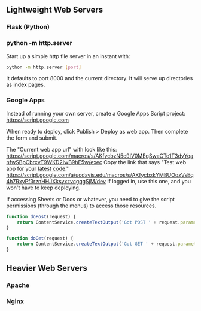 ## Lightweight Web Servers

### Flask (Python)

### python -m http.server
Start up a simple http file server in an instant with:
```bash
python -m http.server [port]
```
It defaults to port 8000 and the current directory. It will serve up directories as index pages.

### Google Apps
Instead of running your own server, create a Google Apps Script project: https://script.google.com

When ready to deploy, click Publish > Deploy as web app. Then complete the form and submit.

The "Current web app url" with look like this:
https://script.google.com/macros/s/AKfycbzN5c9IV0MEgSwaCTo1T3dyYqanfwSBpCbrxyT9WKD2IwB9hE5w/exec
Copy the link that says "Test web app for your [latest code](https://script.google.com/a/ucdavis.edu/macros/s/AKfycbxkYMBUOozVsEq4h7RxyPf3rznHHJXksyxzvcgqgSjM/dev)."
https://script.google.com/a/ucdavis.edu/macros/s/AKfycbxkYMBUOozVsEq4h7RxyPf3rznHHJXksyxzvcgqgSjM/dev
If logged in, use this one, and you won't have to keep deploying.

If accessing Sheets or Docs or whatever, you need to give the script permissions (through the menus) to access those resources.

```javascript
function doPost(request) {
	return ContentService.createTextOutput('Got POST ' + request.parameter.foo);
}

function doGet(request) {
	return ContentService.createTextOutput('Got GET ' + request.parameter.foo);
}
```

## Heavier Web Servers

### Apache

### Nginx
<!--stackedit_data:
eyJoaXN0b3J5IjpbLTE4NDcyMTE3NTAsLTc4NDUzMDg3NywtMT
Q1MDg0ODkwNiwyMDczMzEwODUwLC02MTIxODA5ODAsOTMwMTM3
Nzk4XX0=
-->